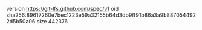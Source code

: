 version https://git-lfs.github.com/spec/v1
oid sha256:89617260e7bec1223e59a32155b64d3db9ff91b86a3a9b8870544922d5b50a06
size 442376
